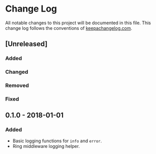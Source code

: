 # Change Log
All notable changes to this project will be documented in this file. This
change log follows the conventions of [keepachangelog.com](http://keepachangelog.com/).

## [Unreleased]
### Added
### Changed
### Removed
### Fixed

## 0.1.0 - 2018-01-01
### Added
- Basic logging functions for `info` and `error`.
- Ring middleware logging helper.
